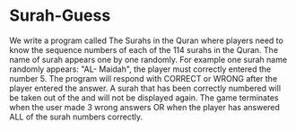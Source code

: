 # Surah-Guess
We write a program called The Surahs in the Quran where players need to know the sequence numbers of each of the 114 surahs in the Quran.
The name of surah appears one by one randomly. 
For example one surah name randomly appears: "AL- Maidah",  the player must correctly entered the number 5.
The program will respond with CORRECT or WRONG after the player entered the answer.
A surah that has been correctly numbered will be taken out of the and will not be displayed again.
The game terminates when the user made 3 wrong answers OR when the player has answered ALL of the surah numbers correctly.
